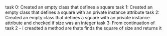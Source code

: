 task 0: Created an empty class that defines a square
task 1: Created an empty class that defines a square with an private instance attribute
task 2: Created an empty class that defines a square with an private instance attribute and checked if size was an integer
task 3: From continuation of task 2 - i creadted a method are thats finds the square of size and returns it
